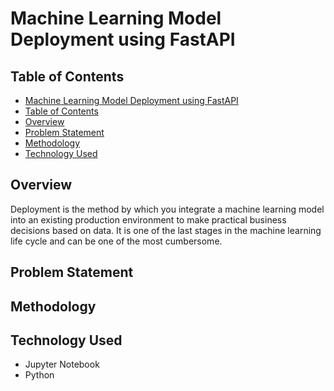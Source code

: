 # Machine Learning Model Deployment using FastAPI
## Table of Contents
 - [Machine Learning Model Deployment using FastAPI](#machine-learning-model-deployment-using-fastapi)
  - [Table of Contents](#table-of-contents)
  - [Overview](#overview)
  - [Problem Statement](#problem-statement)
  - [Methodology](#methodology)
  - [Technology Used](#technology-used)


## Overview
Deployment is the method by which you integrate a machine learning model into an existing production environment to make practical business decisions based on data. It is one of the last stages in the machine learning life cycle and can be one of the most cumbersome.
## Problem Statement

## Methodology

## Technology Used
- Jupyter Notebook
- Python


